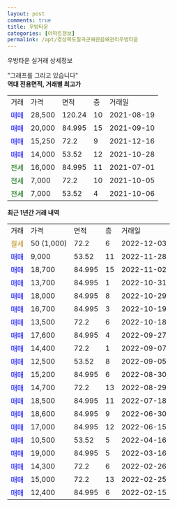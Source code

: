 ```yaml
---
layout: post
comments: true
title: 우방타운
categories: [아파트정보]
permalink: /apt/경상북도칠곡군왜관읍왜관리우방타운
---
```


우방타운 실거래 상세정보

<script type="text/javascript">
  google.charts.load('current', {'packages':['line', 'corechart']});
  google.charts.setOnLoadCallback(drawChart);

  function drawChart() {
    var data = new google.visualization.DataTable();
    data.addColumn('date', '거래일');
    data.addColumn('number', "매매");
    data.addColumn('number', "전세");
    data.addColumn('number', "전매");

    data.addRows([[new Date(Date.parse("2022-12-03")), null, null, null], [new Date(Date.parse("2022-11-28")), 9000, null, null], [new Date(Date.parse("2022-11-02")), 18700, null, null], [new Date(Date.parse("2022-10-31")), 13700, null, null], [new Date(Date.parse("2022-10-29")), 18000, null, null], [new Date(Date.parse("2022-10-19")), 16700, null, null], [new Date(Date.parse("2022-10-18")), 13500, null, null], [new Date(Date.parse("2022-09-27")), 17600, null, null], [new Date(Date.parse("2022-09-07")), 14400, null, null], [new Date(Date.parse("2022-09-05")), 12500, null, null], [new Date(Date.parse("2022-08-30")), 15200, null, null], [new Date(Date.parse("2022-08-29")), 14700, null, null], [new Date(Date.parse("2022-07-18")), 18500, null, null], [new Date(Date.parse("2022-06-30")), 18600, null, null], [new Date(Date.parse("2022-06-15")), 17000, null, null], [new Date(Date.parse("2022-04-16")), 10500, null, null], [new Date(Date.parse("2022-03-16")), 19000, null, null], [new Date(Date.parse("2022-02-26")), 14300, null, null], [new Date(Date.parse("2022-02-25")), 15000, null, null], [new Date(Date.parse("2022-02-15")), 12400, null, null]]);

    var options = {
      hAxis: {
        format: 'yyyy/MM/dd'
      },    
      lineWidth: 0,
      pointsVisible: true,    
      title: '최근 1년간 유형별 실거래가 분포',
      legend: { position: 'bottom' }
    };

    var formatter = new google.visualization.NumberFormat({pattern:'###,###'} );
    formatter.format(data, 1);
    formatter.format(data, 2);
    
    setTimeout(function() {
        var chart = new google.visualization.LineChart(document.getElementById('columnchart_material'));
        chart.draw(data, (options));
        document.getElementById('loading').style.display = 'none';
    }, 200);
  }
</script>


<div id="loading" style="z-index:20; display: block; margin-left: 0px">"그래프를 그리고 있습니다"</div>
<div id="columnchart_material" style="width: 95%; margin-left: 0px; display: block"></div>
<!-- contents start -->
<b>역대 전용면적, 거래별 최고가</b>
<table class="sortable">
    <tr>
      <td>거래</td>
      <td>가격</td>
      <td>면적</td>
      <td>층</td>
      <td>거래일</td>
    </tr>
        <tr>
          <td><a style="color: blue">매매</a></td>
          <td>28,500</td>
          <td>120.24</td>
          <td>10</td>
          <td>2021-08-19</td>
        </tr>            <tr>
          <td><a style="color: blue">매매</a></td>
          <td>20,000</td>
          <td>84.995</td>
          <td>15</td>
          <td>2021-09-10</td>
        </tr>            <tr>
          <td><a style="color: blue">매매</a></td>
          <td>15,250</td>
          <td>72.2</td>
          <td>9</td>
          <td>2021-12-16</td>
        </tr>            <tr>
          <td><a style="color: blue">매매</a></td>
          <td>14,000</td>
          <td>53.52</td>
          <td>12</td>
          <td>2021-10-28</td>
        </tr>        
        <tr>
              <td><a style="color: darkgreen">전세</a></td>
              <td>16,000</td>
              <td>84.995</td>
              <td>11</td>
              <td>2021-07-01</td>
            </tr>            <tr>
              <td><a style="color: darkgreen">전세</a></td>
              <td>7,000</td>
              <td>72.2</td>
              <td>10</td>
              <td>2021-10-05</td>
            </tr>            <tr>
              <td><a style="color: darkgreen">전세</a></td>
              <td>7,000</td>
              <td>53.52</td>
              <td>4</td>
              <td>2021-10-06</td>
            </tr>        
    
</table>

<b>최근 1년간 거래 내역</b>

<table class="sortable">
    <tr>
      <td>거래</td>
      <td>가격</td>
      <td>면적</td>
      <td>층</td>
      <td>거래일</td>
    </tr>
    <tr>
      <td><a style="color: darkgoldenrod">월세</a></td>
      <td>50 (1,000)</td>
      <td>72.2</td>
      <td>6</td>
      <td>2022-12-03</td>
    </tr>          <tr>
      <td><a style="color: blue">매매</a></td>
      <td>9,000</td>
      <td>53.52</td>
      <td>11</td>
      <td>2022-11-28</td>
    </tr>          <tr>
      <td><a style="color: blue">매매</a></td>
      <td>18,700</td>
      <td>84.995</td>
      <td>15</td>
      <td>2022-11-02</td>
    </tr>          <tr>
      <td><a style="color: blue">매매</a></td>
      <td>13,700</td>
      <td>84.995</td>
      <td>1</td>
      <td>2022-10-31</td>
    </tr>          <tr>
      <td><a style="color: blue">매매</a></td>
      <td>18,000</td>
      <td>84.995</td>
      <td>8</td>
      <td>2022-10-29</td>
    </tr>          <tr>
      <td><a style="color: blue">매매</a></td>
      <td>16,700</td>
      <td>84.995</td>
      <td>3</td>
      <td>2022-10-19</td>
    </tr>          <tr>
      <td><a style="color: blue">매매</a></td>
      <td>13,500</td>
      <td>72.2</td>
      <td>6</td>
      <td>2022-10-18</td>
    </tr>          <tr>
      <td><a style="color: blue">매매</a></td>
      <td>17,600</td>
      <td>84.995</td>
      <td>4</td>
      <td>2022-09-27</td>
    </tr>          <tr>
      <td><a style="color: blue">매매</a></td>
      <td>14,400</td>
      <td>72.2</td>
      <td>1</td>
      <td>2022-09-07</td>
    </tr>          <tr>
      <td><a style="color: blue">매매</a></td>
      <td>12,500</td>
      <td>53.52</td>
      <td>8</td>
      <td>2022-09-05</td>
    </tr>          <tr>
      <td><a style="color: blue">매매</a></td>
      <td>15,200</td>
      <td>84.995</td>
      <td>6</td>
      <td>2022-08-30</td>
    </tr>          <tr>
      <td><a style="color: blue">매매</a></td>
      <td>14,700</td>
      <td>72.2</td>
      <td>13</td>
      <td>2022-08-29</td>
    </tr>          <tr>
      <td><a style="color: blue">매매</a></td>
      <td>18,500</td>
      <td>84.995</td>
      <td>11</td>
      <td>2022-07-18</td>
    </tr>          <tr>
      <td><a style="color: blue">매매</a></td>
      <td>18,600</td>
      <td>84.995</td>
      <td>9</td>
      <td>2022-06-30</td>
    </tr>          <tr>
      <td><a style="color: blue">매매</a></td>
      <td>17,000</td>
      <td>84.995</td>
      <td>12</td>
      <td>2022-06-15</td>
    </tr>          <tr>
      <td><a style="color: blue">매매</a></td>
      <td>10,500</td>
      <td>53.52</td>
      <td>5</td>
      <td>2022-04-16</td>
    </tr>          <tr>
      <td><a style="color: blue">매매</a></td>
      <td>19,000</td>
      <td>84.995</td>
      <td>5</td>
      <td>2022-03-16</td>
    </tr>          <tr>
      <td><a style="color: blue">매매</a></td>
      <td>14,300</td>
      <td>72.2</td>
      <td>6</td>
      <td>2022-02-26</td>
    </tr>          <tr>
      <td><a style="color: blue">매매</a></td>
      <td>15,000</td>
      <td>72.2</td>
      <td>13</td>
      <td>2022-02-25</td>
    </tr>          <tr>
      <td><a style="color: blue">매매</a></td>
      <td>12,400</td>
      <td>84.995</td>
      <td>6</td>
      <td>2022-02-15</td>
    </tr>      </table>
<!-- contents end -->    

